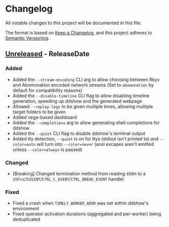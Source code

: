 # Changelog
All notable changes to this project will be documented in this file.

The format is based on [Keep a Changelog](https://keepachangelog.com/en/1.0.0/),
and this project adheres to [Semantic Versioning](https://semver.org/spec/v2.0.0.html).

<!-- next-header -->
## [Unreleased] - ReleaseDate

### Added

- Added the `--stream-encoding` CLI arg to allow choosing between Rkyv and Abomonation encoded
  network streams (Set to `abomonation` by default for compatibility reasons)
- Added the `--disable-timeline` CLI flag to allow disabling timeline generation, speeding up
  ddshow and the generated webpage
- Allowed `--replay-logs` to be given multiple times, allowing multiple target folders to be given
- Added vega-based dashboard
- Added the `--completions` arg to allow generating shell completions for ddshow
- Added the `--quiet` CLI flag to disable ddshow's terminal output
- Added tty detection, `--quiet` is on for ttys (stdout isn't printed to) and `--color=auto`
  will turn into `--color=never` (ansi escapes aren't emitted unless `--color=always` is passed)

### Changed

- [Breaking] Changed termination method from reading stdin to a ctrl+c/`SIGINT`/`CTRL_C_EVENT`/`CTRL_BREAK_EVENT` handler

### Fixed

- Fixed a crash when `TIMELY_WORKER_ADDR` was set within ddshow's environment
- Fixed operator activation durations (aggregated and per-worker) being deduplicated

<!-- next-url -->
[Unreleased]: https://github.com/Kixiron/lasso/compare/v0.5.1...HEAD
